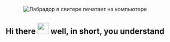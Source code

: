 <p align='center'>
  <img  src="https://media.giphy.com/media/SwImQhtiNA7io/giphy.gif" alt="Лабрадор в свитере печатает на компьютере">
</p>
<h2 align="center">Hi there <img width="30px" src="https://media.tenor.com/images/3b388fe03da271d2674faf85eb7c3fcd/tenor.gif"> well, in short, you understand</h2>

<!--
<table><tr><td valign="top" width="50%">

**:memo: Заметки**

- [Список полезных ресурсов](https://gist.github.com/chrisryana/985d864d88799e563295001dbd67c816)
- [Must Read](https://gist.github.com/chrisryana/dfb4e606f017653d069092d69f2b5fd2)
- [Функции из lodash](https://gist.github.com/chrisryana/2c767e6f29cfba1899d0a4ed727c00bd)
- [Интересные штуки на чистом HTML](https://gist.github.com/chrisryana/303fe64e5a42b395b0ef1bcd14830492)
- [CSS фичи](https://gist.github.com/chrisryana/17bdb7ba64f189201cb8e81421e30106)

</td><td valign="top" width="50%">

**:star: Любимые репозитории**

[![Задачи Яндекс.Алгоритм](https://github-readme-stats.vercel.app/api/pin/?username=chrisryana&repo=yandex_algorithm)](https://github.com/chrisryana/yandex_algorithm)
[![Parallax иллюстрация](https://github-readme-stats.vercel.app/api/pin/?username=chrisryana&repo=falling_humans)](https://github.com/chrisryana/falling_humans)

</td></tr></table>
-->


<!--
**yakunintest/yakunintest** is a ✨ _special_ ✨ repository because its `README.md` (this file) appears on your GitHub profile.

Here are some ideas to get you started:

- 🔭 I’m currently working on ...
- 🌱 I’m currently learning ...
- 👯 I’m looking to collaborate on ...
- 🤔 I’m looking for help with ...
- 💬 Ask me about ...
- 📫 How to reach me: ...
- 😄 Pronouns: ...
- ⚡ Fun fact: ...
-->
